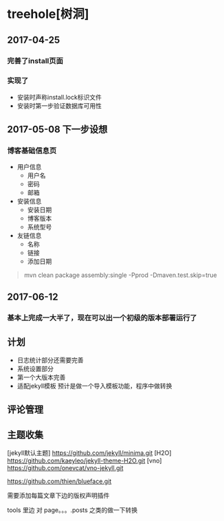 # treehole[树洞]

## 2017-04-25
### 完善了install页面
### 实现了
* 安装时声称install.lock标识文件
* 安装时第一步验证数据库可用性

## 2017-05-08  下一步设想
### 博客基础信息页
* 用户信息
    * 用户名 
    * 密码 
    * 邮箱
* 安装信息
    * 安装日期
    * 博客版本
    * 系统型号
* 友链信息
    * 名称
    * 链接
    * 添加日期
    
    
> mvn clean package assembly:single -Pprod -Dmaven.test.skip=true

## 2017-06-12

### 基本上完成一大半了，现在可以出一个初级的版本部署运行了


## 计划
* 日志统计部分还需要完善
* 系统设置部分
* 第一个大版本完善
* 适配jekyll模板 预计是做一个导入模板功能，程序中做转换

## 评论管理


## 主题收集
[jekyll默认主题] https://github.com/jekyll/minima.git
[H2O] https://github.com/kaeyleo/jekyll-theme-H2O.git
[vno] https://github.com/onevcat/vno-jekyll.git

https://github.com/thien/blueface.git

需要添加每篇文章下边的版权声明插件

tools 里边 对 page。。。.posts 之类的做一下转换